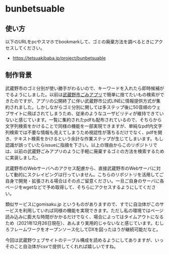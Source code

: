 # bunbetsuable

## 使い方
以下のURLをpcやスマホでbookmarkして、ゴミの廃棄方法を調べるときにアクセスしてください。
  * https://tetsuakibaba.jp/project/bunbetsuable

## 制作背景
武蔵野市のゴミ分別が使い勝手がわるいので、キーワードを入れたら即時候補がでるようにしました。以前は<a href="http://www.city.musashino.lg.jp/kurashi_guide/gomi_kankyou_eisei/gomi_dashikata/1004783.html" target="_blank">武蔵野市ごみアプリ</a>で簡単に捨てたいもの検索ができたのですが、アプリの公開終了に伴い武蔵野市公式LINEに情報提供方式が集約されました。しかしながらゴミ分別に関しては多ステップ後に50音順のウェブサイトに飛ばされてしまうため、従来のようなユーザビリティが維持できていないと感じています。一覧に集約されたpdfも配布されているので、そちらから文字列検索をかけることで同様の機能を一部実現できますが、単純なpdf内文字列検索では不要な情報も見えてしまうため視認性が落ちるだけでなく、pdfを開き、テキスト検索をかけるという余計な作業ステップが生じてしまいます。もし認識が誤っていたらissueに指摘を下さい。以上の理由からこのリポジトリでは、以前の武蔵野ごみアプリのように手軽に廃棄するゴミの方法を検索するために実装しました。

武蔵野市のWebサーバへのアクセス配慮から、直接武蔵野市のWebサーバに対して動的にスクレイピングは行っていません。こちらのリポジトリを活用してご自身で開発・拡張される場合はその点ご留意ください。一旦ご自身のサーバに各ページをwgetなどで予め取得して、そちらにアクセスするようにしてください。

類似サービスにgomisaku.jp というものがありますので、すでに自治体がこのサービスを利用していれば同様の機能を実現できます。ただし私の環境ではページ読み込みに膨大な時間がかかるだけでなく、場合によってはタイムアウトになるため（2021年12月26日現在）、あんまり実用的じゃないなと感じています。むしろフレームワークをオープンソース化してDXを図ったほうが継続可能だなと。

今回は武蔵野ウェブサイトのテーブル構成を読めるようにしてありますが、いっそのこと自治体がcsvで提供してくれれば嬉しいですね。